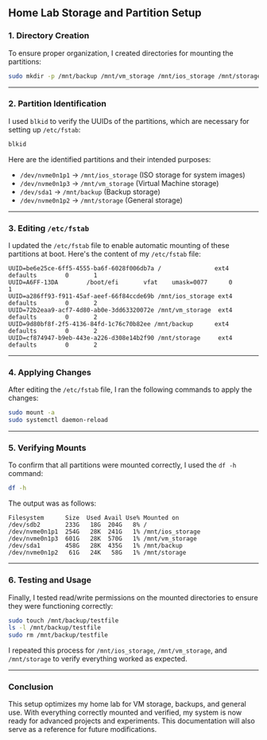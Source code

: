 
## Home Lab Storage and Partition Setup

### 1. Directory Creation
To ensure proper organization, I created directories for mounting the partitions:
```bash
sudo mkdir -p /mnt/backup /mnt/vm_storage /mnt/ios_storage /mnt/storage
```

---

### 2. Partition Identification
I used `blkid` to verify the UUIDs of the partitions, which are necessary for setting up `/etc/fstab`:
```bash
blkid
```

Here are the identified partitions and their intended purposes:
- `/dev/nvme0n1p1` -> `/mnt/ios_storage` (ISO storage for system images)
- `/dev/nvme0n1p3` -> `/mnt/vm_storage` (Virtual Machine storage)
- `/dev/sda1` -> `/mnt/backup` (Backup storage)
- `/dev/nvme0n1p2` -> `/mnt/storage` (General storage)

---

### 3. Editing `/etc/fstab`
I updated the `/etc/fstab` file to enable automatic mounting of these partitions at boot. Here's the content of my `/etc/fstab` file:
```fstab
UUID=be6e25ce-6ff5-4555-ba6f-6028f006db7a /               ext4    defaults        0       1
UUID=A6FF-13DA        /boot/efi       vfat    umask=0077      0       1
UUID=a286ff93-f911-45af-aeef-66f84ccde69b /mnt/ios_storage ext4    defaults        0       2
UUID=72b2eaa9-acf7-4d80-ab0e-3dd63320072e /mnt/vm_storage  ext4    defaults        0       2
UUID=9d80bf8f-2f5-4136-84fd-1c76c70b82ee /mnt/backup      ext4    defaults        0       2
UUID=cf874947-b9eb-443e-a226-d308e14b2f90 /mnt/storage     ext4    defaults        0       2
```

---

### 4. Applying Changes
After editing the `/etc/fstab` file, I ran the following commands to apply the changes:
```bash
sudo mount -a
sudo systemctl daemon-reload
```

---

### 5. Verifying Mounts
To confirm that all partitions were mounted correctly, I used the `df -h` command:
```bash
df -h
```

The output was as follows:
```plaintext
Filesystem      Size  Used Avail Use% Mounted on
/dev/sdb2       233G   18G  204G   8% /
/dev/nvme0n1p1  254G   28K  241G   1% /mnt/ios_storage
/dev/nvme0n1p3  601G   28K  570G   1% /mnt/vm_storage
/dev/sda1       458G   28K  435G   1% /mnt/backup
/dev/nvme0n1p2   61G   24K   58G   1% /mnt/storage
```

---

### 6. Testing and Usage
Finally, I tested read/write permissions on the mounted directories to ensure they were functioning correctly:
```bash
sudo touch /mnt/backup/testfile
ls -l /mnt/backup/testfile
sudo rm /mnt/backup/testfile
```

I repeated this process for `/mnt/ios_storage`, `/mnt/vm_storage`, and `/mnt/storage` to verify everything worked as expected.

---

### Conclusion
This setup optimizes my home lab for VM storage, backups, and general use. With everything correctly mounted and verified, my system is now ready for advanced projects and experiments. This documentation will also serve as a reference for future modifications.

